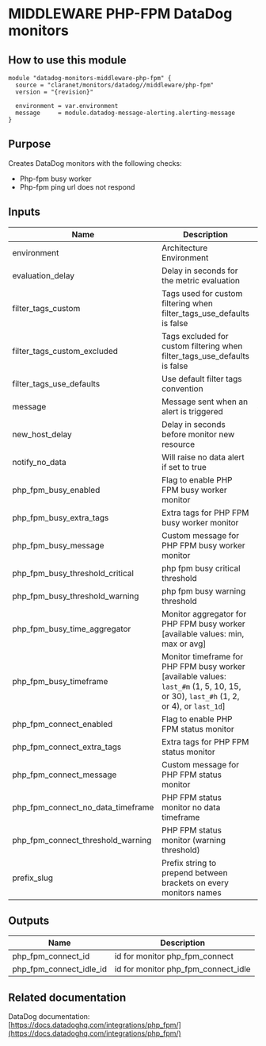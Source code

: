 # MIDDLEWARE PHP-FPM DataDog monitors

## How to use this module

```
module "datadog-monitors-middleware-php-fpm" {
  source = "claranet/monitors/datadog//middleware/php-fpm"
  version = "{revision}"

  environment = var.environment
  message     = module.datadog-message-alerting.alerting-message
}

```

## Purpose

Creates DataDog monitors with the following checks:

- Php-fpm busy worker
- Php-fpm ping url does not respond

## Inputs

| Name | Description | Type | Default | Required |
|------|-------------|------|---------|:-----:|
| environment | Architecture Environment | `string` | n/a | yes |
| evaluation\_delay | Delay in seconds for the metric evaluation | `number` | `15` | no |
| filter\_tags\_custom | Tags used for custom filtering when filter\_tags\_use\_defaults is false | `string` | `"*"` | no |
| filter\_tags\_custom\_excluded | Tags excluded for custom filtering when filter\_tags\_use\_defaults is false | `string` | `""` | no |
| filter\_tags\_use\_defaults | Use default filter tags convention | `string` | `"true"` | no |
| message | Message sent when an alert is triggered | `any` | n/a | yes |
| new\_host\_delay | Delay in seconds before monitor new resource | `number` | `300` | no |
| notify\_no\_data | Will raise no data alert if set to true | `bool` | `true` | no |
| php\_fpm\_busy\_enabled | Flag to enable PHP FPM busy worker monitor | `string` | `"true"` | no |
| php\_fpm\_busy\_extra\_tags | Extra tags for PHP FPM busy worker monitor | `list(string)` | `[]` | no |
| php\_fpm\_busy\_message | Custom message for PHP FPM busy worker monitor | `string` | `""` | no |
| php\_fpm\_busy\_threshold\_critical | php fpm busy critical threshold | `number` | `90` | no |
| php\_fpm\_busy\_threshold\_warning | php fpm busy warning threshold | `number` | `80` | no |
| php\_fpm\_busy\_time\_aggregator | Monitor aggregator for PHP FPM busy worker [available values: min, max or avg] | `string` | `"avg"` | no |
| php\_fpm\_busy\_timeframe | Monitor timeframe for PHP FPM busy worker [available values: `last_#m` (1, 5, 10, 15, or 30), `last_#h` (1, 2, or 4), or `last_1d`] | `string` | `"last_10m"` | no |
| php\_fpm\_connect\_enabled | Flag to enable PHP FPM status monitor | `string` | `"true"` | no |
| php\_fpm\_connect\_extra\_tags | Extra tags for PHP FPM status monitor | `list(string)` | `[]` | no |
| php\_fpm\_connect\_message | Custom message for PHP FPM status monitor | `string` | `""` | no |
| php\_fpm\_connect\_no\_data\_timeframe | PHP FPM status monitor no data timeframe | `string` | `10` | no |
| php\_fpm\_connect\_threshold\_warning | PHP FPM status monitor (warning threshold) | `string` | `3` | no |
| prefix\_slug | Prefix string to prepend between brackets on every monitors names | `string` | `""` | no |

## Outputs

| Name | Description |
|------|-------------|
| php\_fpm\_connect\_id | id for monitor php\_fpm\_connect |
| php\_fpm\_connect\_idle\_id | id for monitor php\_fpm\_connect\_idle |

## Related documentation

DataDog documentation: [https://docs.datadoghq.com/integrations/php_fpm/](https://docs.datadoghq.com/integrations/php_fpm/)
